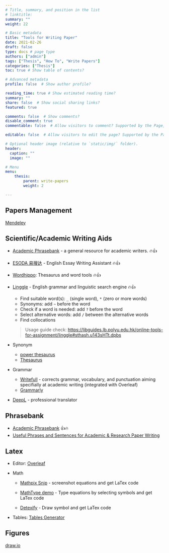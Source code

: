 ```yaml
---
# Title, summary, and position in the list
# linktitle: 
summary: ""
weight: 22

# Basic metadata
title: "Tools for Writing Paper"
date: 2021-02-26
draft: false
type: docs # page type
authors: ["admin"]
tags: ["Thesis", "How To", "Write Papers"]
categories: ["Thesis"]
toc: true # Show table of contents?

# Advanced metadata
profile: false  # Show author profile?

reading_time: true # Show estimated reading time?
summary: ""
share: false  # Show social sharing links?
featured: true

comments: false  # Show comments?
disable_comment: true
commentable: false  # Allow visitors to comment? Supported by the Page, Post, and Docs content types.

editable: false  # Allow visitors to edit the page? Supported by the Page, Post, and Docs content types.

# Optional header image (relative to `static/img/` folder).
header:
  caption: ""
  image: ""

# Menu
menu: 
    thesis:
        parent: write-papers
        weight: 2

---
```


## Papers Management

[Mendeley](https://www.mendeley.com/?interaction_required=true)

## Scientific/Academic Writing Aids

- [Academic Phrasebank](http://www.phrasebank.manchester.ac.uk/) - a general resource for academic writers. 🔥👍

- [ESODA 易搜达](http://www.esoda.org/) - English Essay Writing Assistant 🔥👍

- [Wordhippo](https://www.wordhippo.com/): Thesaurus and word tools 🔥👍

- [Linggle](https://linggle.com/) - English grammar and linguistic search engine 🔥👍

  - Find suitable word(s): `_` (single word), `*` (zero or more words)
  - Synonyms: add `~` before the word 
  - Check if a word is needed: add `?` before the word
  - Select alternative words: add `/` between the alternative words
  - Find collocations

  > Usage guide check: https://libguides.lb.polyu.edu.hk/online-tools-for-assignment/linggle#sthash.u143sHTt.dpbs

- Synonym

  - [power thesaurus](https://www.powerthesaurus.org/)
  - [Thesaurus](https://www.thesaurus.com/) 

- Grammar

  - [Writefull](https://writefull.com/) - corrects grammar, vocabulary, and punctuation aiming specifially at academic writing (integrated with Overleaf)
  - [Grammarly](https://www.grammarly.com/?affiliateNetwork=sas&affiliateID=742098)

- [DeepL](https://www.deepl.com/translator) - professional translator


## Phrasebank

- [Academic Phrasebank](https://www.phrasebank.manchester.ac.uk/) 👍🔥
- [Useful Phrases and Sentences for Academic & Research Paper Writing](https://www.ref-n-write.com/trial/how-to-write-a-research-paper-academic-phrasebank-vocabulary/)

## Latex

- Editor: [Overleaf](https://www.overleaf.com/)

- Math

  - [Mathpix Snip](https://mathpix.com/) - screenshot equations and get LaTex code

  - [MathType demo](https://demo.wiris.com/mathtype/en/developers.php) - Type equations by selecting symbols and get LaTex code
  - [Detexify](http://detexify.kirelabs.org/classify.html) - Draw symbol and get LaTex code

- Tables: [Tables Generator](https://www.tablesgenerator.com/)

## Figures

[draw.io](https://app.diagrams.net/)